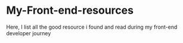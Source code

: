 # My-Front-end-resources
Here, I list all the good resource i found and read during my front-end developer journey
